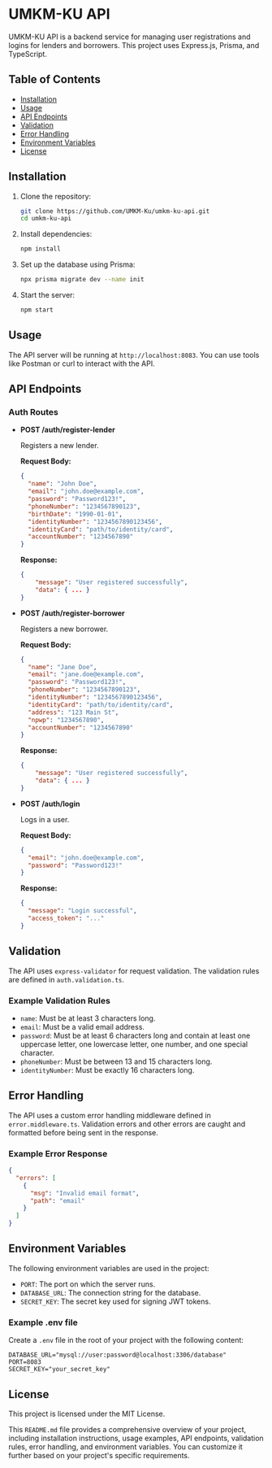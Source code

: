 # UMKM-KU API

UMKM-KU API is a backend service for managing user registrations and logins for lenders and borrowers. This project uses Express.js, Prisma, and TypeScript.

## Table of Contents

- [Installation](#installation)
- [Usage](#usage)
- [API Endpoints](#api-endpoints)
- [Validation](#validation)
- [Error Handling](#error-handling)
- [Environment Variables](#environment-variables)
- [License](#license)

## Installation

1. Clone the repository:

   ```bash
   git clone https://github.com/UMKM-Ku/umkm-ku-api.git
   cd umkm-ku-api
   ```

2. Install dependencies:

   ```bash
   npm install
   ```

3. Set up the database using Prisma:

   ```bash
   npx prisma migrate dev --name init
   ```

4. Start the server:

   ```bash
   npm start
   ```

## Usage

The API server will be running at `http://localhost:8083`. You can use tools like Postman or curl to interact with the API.

## API Endpoints

### Auth Routes

- **POST /auth/register-lender**

  Registers a new lender.

  **Request Body:**

  ```json
  {
    "name": "John Doe",
    "email": "john.doe@example.com",
    "password": "Password123!",
    "phoneNumber": "1234567890123",
    "birthDate": "1990-01-01",
    "identityNumber": "1234567890123456",
    "identityCard": "path/to/identity/card",
    "accountNumber": "1234567890"
  }
  ```

  **Response:**

  ```json
  {
      "message": "User registered successfully",
      "data": { ... }
  }
  ```

- **POST /auth/register-borrower**

  Registers a new borrower.

  **Request Body:**

  ```json
  {
    "name": "Jane Doe",
    "email": "jane.doe@example.com",
    "password": "Password123!",
    "phoneNumber": "1234567890123",
    "identityNumber": "1234567890123456",
    "identityCard": "path/to/identity/card",
    "address": "123 Main St",
    "npwp": "1234567890",
    "accountNumber": "1234567890"
  }
  ```

  **Response:**

  ```json
  {
      "message": "User registered successfully",
      "data": { ... }
  }
  ```

- **POST /auth/login**

  Logs in a user.

  **Request Body:**

  ```json
  {
    "email": "john.doe@example.com",
    "password": "Password123!"
  }
  ```

  **Response:**

  ```json
  {
    "message": "Login successful",
    "access_token": "..."
  }
  ```

## Validation

The API uses `express-validator` for request validation. The validation rules are defined in `auth.validation.ts`.

### Example Validation Rules

- `name`: Must be at least 3 characters long.
- `email`: Must be a valid email address.
- `password`: Must be at least 6 characters long and contain at least one uppercase letter, one lowercase letter, one number, and one special character.
- `phoneNumber`: Must be between 13 and 15 characters long.
- `identityNumber`: Must be exactly 16 characters long.

## Error Handling

The API uses a custom error handling middleware defined in `error.middleware.ts`. Validation errors and other errors are caught and formatted before being sent in the response.

### Example Error Response

```json
{
  "errors": [
    {
      "msg": "Invalid email format",
      "path": "email"
    }
  ]
}
```

## Environment Variables

The following environment variables are used in the project:

- `PORT`: The port on which the server runs.
- `DATABASE_URL`: The connection string for the database.
- `SECRET_KEY`: The secret key used for signing JWT tokens.

### Example .env file

Create a `.env` file in the root of your project with the following content:

```env
DATABASE_URL="mysql://user:password@localhost:3306/database"
PORT=8083
SECRET_KEY="your_secret_key"
```

## License

This project is licensed under the MIT License.

This `README.md` file provides a comprehensive overview of your project, including installation instructions, usage examples, API endpoints, validation rules, error handling, and environment variables. You can customize it further based on your project's specific requirements.

